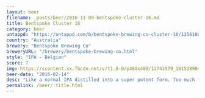 ```yaml
---
layout: beer
filename: _posts/beer/2016-11-09-bentspoke-cluster-16.md
title: Bentspoke Cluster 16
category: beer
untappd: "https://untappd.com/b/bentspoke-brewing-co-cluster-16/1256180"
country: "Australia"
brewery: "Bentspoke Brewing Co"
breweryURL: "/brewery/bentspoke-brewing-co.html"
style: "IPA - Belgian"
score: 7
img: https://scontent.xx.fbcdn.net/v/t1.0-0/p480x480/12741979_10153890413793745_6934869662046573410_n.jpg?_nc_cat=102&_nc_oc=AQnZ-HBGqPJ-KM0aiDFwtgBJ4-kp4Q61IRlvkW6nvNS9dmW_w8XpiZ_hDyo-kFnBG7U&_nc_ht=scontent.xx&oh=9a00997bebe4baa71a476f8d1e9869dc&oe=5DB1F08E
beer-date: "2016-02-14"
desc: "Like a normal IPA distilled into a super potent form. Too much for me right now but I should retry"
permalink: /beer/:title.html
---
```

